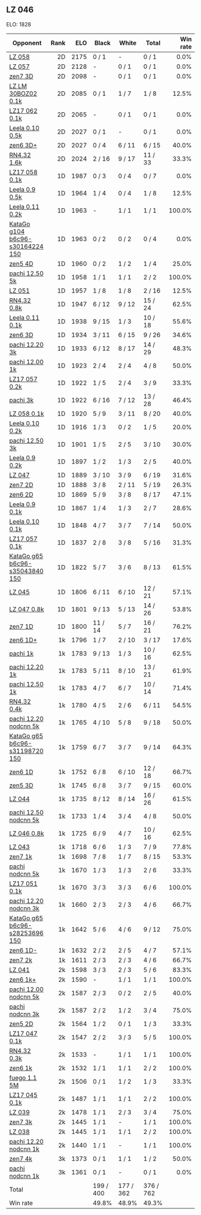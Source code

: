 ## LZ 046 ##

ELO: 1828

Opponent | Rank | ELO | Black | White | Total | Win rate
---------|-----:|----:|-------|-------|-------|-------:
[LZ 058](LZ%20058.md) | 2D | 2175 | 0 / 1 | - | 0 / 1 | 0.0%
[LZ 057](LZ%20057.md) | 2D | 2128 | - | 0 / 1 | 0 / 1 | 0.0%
[zen7 3D](zen7%203D.md) | 2D | 2098 | - | 0 / 1 | 0 / 1 | 0.0%
[LZ LM 30BOZ02 0.1k](LZ%20LM%2030BOZ02%200.1k.md) | 2D | 2085 | 0 / 1 | 1 / 7 | 1 / 8 | 12.5%
[LZ17 062 0.1k](LZ17%20062%200.1k.md) | 2D | 2065 | - | 0 / 1 | 0 / 1 | 0.0%
[Leela 0.10 0.5k](Leela%200.10%200.5k.md) | 2D | 2027 | 0 / 1 | - | 0 / 1 | 0.0%
[zen6 3D+](zen6%203D+.md) | 2D | 2027 | 0 / 4 | 6 / 11 | 6 / 15 | 40.0%
[RN4.32 1.6k](RN4.32%201.6k.md) | 2D | 2024 | 2 / 16 | 9 / 17 | 11 / 33 | 33.3%
[LZ17 058 0.1k](LZ17%20058%200.1k.md) | 1D | 1987 | 0 / 3 | 0 / 4 | 0 / 7 | 0.0%
[Leela 0.9 0.5k](Leela%200.9%200.5k.md) | 1D | 1964 | 1 / 4 | 0 / 4 | 1 / 8 | 12.5%
[Leela 0.11 0.2k](Leela%200.11%200.2k.md) | 1D | 1963 | - | 1 / 1 | 1 / 1 | 100.0%
[KataGo g104 b6c96-s30164224 150](KataGo%20g104%20b6c96-s30164224%20150.md) | 1D | 1963 | 0 / 2 | 0 / 2 | 0 / 4 | 0.0%
[zen5 4D](zen5%204D.md) | 1D | 1960 | 0 / 2 | 1 / 2 | 1 / 4 | 25.0%
[pachi 12.50 5k](pachi%2012.50%205k.md) | 1D | 1958 | 1 / 1 | 1 / 1 | 2 / 2 | 100.0%
[LZ 051](LZ%20051.md) | 1D | 1957 | 1 / 8 | 1 / 8 | 2 / 16 | 12.5%
[RN4.32 0.8k](RN4.32%200.8k.md) | 1D | 1947 | 6 / 12 | 9 / 12 | 15 / 24 | 62.5%
[Leela 0.11 0.1k](Leela%200.11%200.1k.md) | 1D | 1938 | 9 / 15 | 1 / 3 | 10 / 18 | 55.6%
[zen6 3D](zen6%203D.md) | 1D | 1934 | 3 / 11 | 6 / 15 | 9 / 26 | 34.6%
[pachi 12.20 3k](pachi%2012.20%203k.md) | 1D | 1933 | 6 / 12 | 8 / 17 | 14 / 29 | 48.3%
[pachi 12.00 1k](pachi%2012.00%201k.md) | 1D | 1923 | 2 / 4 | 2 / 4 | 4 / 8 | 50.0%
[LZ17 057 0.2k](LZ17%20057%200.2k.md) | 1D | 1922 | 1 / 5 | 2 / 4 | 3 / 9 | 33.3%
[pachi 3k](pachi%203k.md) | 1D | 1922 | 6 / 16 | 7 / 12 | 13 / 28 | 46.4%
[LZ 058 0.1k](LZ%20058%200.1k.md) | 1D | 1920 | 5 / 9 | 3 / 11 | 8 / 20 | 40.0%
[Leela 0.10 0.2k](Leela%200.10%200.2k.md) | 1D | 1916 | 1 / 3 | 0 / 2 | 1 / 5 | 20.0%
[pachi 12.50 3k](pachi%2012.50%203k.md) | 1D | 1901 | 1 / 5 | 2 / 5 | 3 / 10 | 30.0%
[Leela 0.9 0.2k](Leela%200.9%200.2k.md) | 1D | 1897 | 1 / 2 | 1 / 3 | 2 / 5 | 40.0%
[LZ 047](LZ%20047.md) | 1D | 1889 | 3 / 10 | 3 / 9 | 6 / 19 | 31.6%
[zen7 2D](zen7%202D.md) | 1D | 1888 | 3 / 8 | 2 / 11 | 5 / 19 | 26.3%
[zen6 2D](zen6%202D.md) | 1D | 1869 | 5 / 9 | 3 / 8 | 8 / 17 | 47.1%
[Leela 0.9 0.1k](Leela%200.9%200.1k.md) | 1D | 1867 | 1 / 4 | 1 / 3 | 2 / 7 | 28.6%
[Leela 0.10 0.1k](Leela%200.10%200.1k.md) | 1D | 1848 | 4 / 7 | 3 / 7 | 7 / 14 | 50.0%
[LZ17 057 0.1k](LZ17%20057%200.1k.md) | 1D | 1837 | 2 / 8 | 3 / 8 | 5 / 16 | 31.3%
[KataGo g65 b6c96-s35043840 150](KataGo%20g65%20b6c96-s35043840%20150.md) | 1D | 1822 | 5 / 7 | 3 / 6 | 8 / 13 | 61.5%
[LZ 045](LZ%20045.md) | 1D | 1806 | 6 / 11 | 6 / 10 | 12 / 21 | 57.1%
[LZ 047 0.8k](LZ%20047%200.8k.md) | 1D | 1801 | 9 / 13 | 5 / 13 | 14 / 26 | 53.8%
[zen7 1D](zen7%201D.md) | 1D | 1800 | 11 / 14 | 5 / 7 | 16 / 21 | 76.2%
[zen6 1D+](zen6%201D+.md) | 1k | 1796 | 1 / 7 | 2 / 10 | 3 / 17 | 17.6%
[pachi 1k](pachi%201k.md) | 1k | 1783 | 9 / 13 | 1 / 3 | 10 / 16 | 62.5%
[pachi 12.20 1k](pachi%2012.20%201k.md) | 1k | 1783 | 5 / 11 | 8 / 10 | 13 / 21 | 61.9%
[pachi 12.50 1k](pachi%2012.50%201k.md) | 1k | 1783 | 4 / 7 | 6 / 7 | 10 / 14 | 71.4%
[RN4.32 0.4k](RN4.32%200.4k.md) | 1k | 1780 | 4 / 5 | 2 / 6 | 6 / 11 | 54.5%
[pachi 12.20 nodcnn 5k](pachi%2012.20%20nodcnn%205k.md) | 1k | 1765 | 4 / 10 | 5 / 8 | 9 / 18 | 50.0%
[KataGo g65 b6c96-s31198720 150](KataGo%20g65%20b6c96-s31198720%20150.md) | 1k | 1759 | 6 / 7 | 3 / 7 | 9 / 14 | 64.3%
[zen6 1D](zen6%201D.md) | 1k | 1752 | 6 / 8 | 6 / 10 | 12 / 18 | 66.7%
[zen5 3D](zen5%203D.md) | 1k | 1745 | 6 / 8 | 3 / 7 | 9 / 15 | 60.0%
[LZ 044](LZ%20044.md) | 1k | 1735 | 8 / 12 | 8 / 14 | 16 / 26 | 61.5%
[pachi 12.50 nodcnn 5k](pachi%2012.50%20nodcnn%205k.md) | 1k | 1733 | 1 / 4 | 3 / 4 | 4 / 8 | 50.0%
[LZ 046 0.8k](LZ%20046%200.8k.md) | 1k | 1725 | 6 / 9 | 4 / 7 | 10 / 16 | 62.5%
[LZ 043](LZ%20043.md) | 1k | 1718 | 6 / 6 | 1 / 3 | 7 / 9 | 77.8%
[zen7 1k](zen7%201k.md) | 1k | 1698 | 7 / 8 | 1 / 7 | 8 / 15 | 53.3%
[pachi nodcnn 5k](pachi%20nodcnn%205k.md) | 1k | 1670 | 1 / 3 | 1 / 3 | 2 / 6 | 33.3%
[LZ17 051 0.1k](LZ17%20051%200.1k.md) | 1k | 1670 | 3 / 3 | 3 / 3 | 6 / 6 | 100.0%
[pachi 12.20 nodcnn 3k](pachi%2012.20%20nodcnn%203k.md) | 1k | 1660 | 2 / 3 | 2 / 3 | 4 / 6 | 66.7%
[KataGo g65 b6c96-s28253696 150](KataGo%20g65%20b6c96-s28253696%20150.md) | 1k | 1642 | 5 / 6 | 4 / 6 | 9 / 12 | 75.0%
[zen6 1D-](zen6%201D-.md) | 1k | 1632 | 2 / 2 | 2 / 5 | 4 / 7 | 57.1%
[zen7 2k](zen7%202k.md) | 1k | 1611 | 2 / 3 | 2 / 3 | 4 / 6 | 66.7%
[LZ 041](LZ%20041.md) | 2k | 1598 | 3 / 3 | 2 / 3 | 5 / 6 | 83.3%
[zen6 1k+](zen6%201k+.md) | 2k | 1590 | - | 1 / 1 | 1 / 1 | 100.0%
[pachi 12.00 nodcnn 5k](pachi%2012.00%20nodcnn%205k.md) | 2k | 1587 | 2 / 3 | 0 / 2 | 2 / 5 | 40.0%
[pachi nodcnn 3k](pachi%20nodcnn%203k.md) | 2k | 1587 | 2 / 2 | 1 / 2 | 3 / 4 | 75.0%
[zen5 2D](zen5%202D.md) | 2k | 1564 | 1 / 2 | 0 / 1 | 1 / 3 | 33.3%
[LZ17 047 0.1k](LZ17%20047%200.1k.md) | 2k | 1547 | 2 / 2 | 3 / 3 | 5 / 5 | 100.0%
[RN4.32 0.3k](RN4.32%200.3k.md) | 2k | 1533 | - | 1 / 1 | 1 / 1 | 100.0%
[zen6 1k](zen6%201k.md) | 2k | 1532 | 1 / 1 | 1 / 1 | 2 / 2 | 100.0%
[fuego 1.1 5M](fuego%201.1%205M.md) | 2k | 1506 | 0 / 1 | 1 / 2 | 1 / 3 | 33.3%
[LZ17 045 0.1k](LZ17%20045%200.1k.md) | 2k | 1487 | 1 / 1 | 1 / 1 | 2 / 2 | 100.0%
[LZ 039](LZ%20039.md) | 2k | 1478 | 1 / 1 | 2 / 3 | 3 / 4 | 75.0%
[zen7 3k](zen7%203k.md) | 2k | 1445 | 1 / 1 | - | 1 / 1 | 100.0%
[LZ 038](LZ%20038.md) | 2k | 1445 | 1 / 1 | 1 / 1 | 2 / 2 | 100.0%
[pachi 12.20 nodcnn 1k](pachi%2012.20%20nodcnn%201k.md) | 2k | 1440 | 1 / 1 | - | 1 / 1 | 100.0%
[zen7 4k](zen7%204k.md) | 3k | 1373 | 0 / 1 | 1 / 1 | 1 / 2 | 50.0%
[pachi nodcnn 1k](pachi%20nodcnn%201k.md) | 3k | 1361 | 0 / 1 | - | 0 / 1 | 0.0%
Total | | | 199 / 400 | 177 / 362 | 376 / 762 | 
Win rate| | | 49.8% | 48.9% | 49.3% | 
